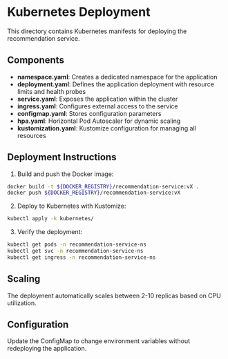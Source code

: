 # Kubernetes Deployment

This directory contains Kubernetes manifests for deploying the recommendation service.

## Components

- **namespace.yaml**: Creates a dedicated namespace for the application
- **deployment.yaml**: Defines the application deployment with resource limits and health probes
- **service.yaml**: Exposes the application within the cluster
- **ingress.yaml**: Configures external access to the service
- **configmap.yaml**: Stores configuration parameters
- **hpa.yaml**: Horizontal Pod Autoscaler for dynamic scaling
- **kustomization.yaml**: Kustomize configuration for managing all resources

## Deployment Instructions

1. Build and push the Docker image:

```bash
docker build -t ${DOCKER_REGISTRY}/recommendation-service:vX .
docker push ${DOCKER_REGISTRY}/recommendation-service:vX
```

2. Deploy to Kubernetes with Kustomize:

```bash
kubectl apply -k kubernetes/
```

3. Verify the deployment:

```bash
kubectl get pods -n recommendation-service-ns
kubectl get svc -n recommendation-service-ns
kubectl get ingress -n recommendation-service-ns
```

## Scaling

The deployment automatically scales between 2-10 replicas based on CPU utilization.

## Configuration

Update the ConfigMap to change environment variables without redeploying the application.